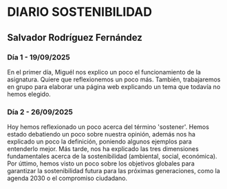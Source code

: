 # DIARIO SOSTENIBILIDAD
## Salvador Rodríguez Fernández

### Día 1 - 19/09/2025
En el primer día, Miguél nos explico un poco el funcionamiento de la asignatura. Quiere que reflexionemos un poco más. También, trabajaremos en grupo para elaborar una página web explicando un tema que todavía no hemos elegido.

### Día 2 - 26/09/2025
Hoy hemos reflexionado un poco acerca del término 'sostener'. Hemos estado debatiendo un poco sobre nuestra opinión, además nos ha explicado un poco la definición, poniendo algunos ejemplos para entenderlo mejor. Más tarde, nos ha explicado las tres dimensiones fundamentales acerca de la sostenibilidad (ambiental, social, económica). Por úttimo, hemos visto un poco sobre los objetivos globales para garantizar la sostenibilidad futura para las próximas generaciones, como la agenda 2030 o el compromiso ciudadano. 